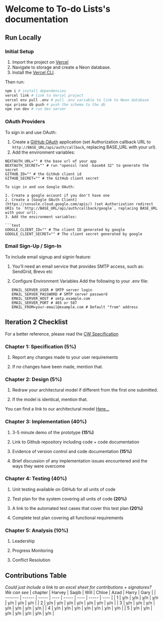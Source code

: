 # Welcome to To-do Lists's documentation

## Run Locally

### Initial Setup

1. Import the project on [Vercel](https://vercel.com)
2. Navigate to storage and create a Neon database.
3. Install the [Vercel CLI](https://vercel.com/docs/cli).

Then run:

```bash
npm i # install dependencies
vercel link # link to Vercel project
vercel env pull .env # pull .env variable to link to Neon database
npx prisma db push # push the schema to the db
npm run dev # run dev server
```

### OAuth Providers

To sign in and use OAuth:

1. Create a [GitHub OAuth](https://github.com/settings/apps/new) application (set Authorization callback URL to `http://BASE_URL/api/auth/callback`, replacing BASE_URL with your url).
2. Add the environment variables:

````text
NEXTAUTH_URL="" # the base url of your app
NEXTAUTH_SECRET="" # run "openssl rand -base64 32" to generate the secret
GITHUB_ID="" # the GitHub client id
GITHUB_SECRET="" # the GitHub client secret

To sign in and use Google OAuth:

1. Create a google account if you don't have one
2. Create a [Google OAuth Client](https://console.cloud.google.com/apis/) (set Authorization redirect URIs to `http://BASE_URL/api/auth/callback/google`, replacing BASE_URL with your url).
3. Add the environment variables:

```text
GOOGLE_CLIENT_ID="" # The client ID generated by google
GOOGLE_CLIENT_SECRET="" # The client secret generated by google
````

### Email Sign-Up / Sign-In

To include email signup and signin feature:

1. You'll need an email service that provides SMTP access, such as: SendGrid, Brevo etc

2. Configure Environment Variables
   Add the following to your .env file:

```text
   EMAIL_SERVER_USER # SMTP server login
   EMAIL_SERVER_PASSWORD # SMTP server password
   EMAIL_SERVER_HOST # smtp.example.com
   EMAIL_SERVER_PORT # 465 or 587
   EMAIL_FROM=your-email@example.com # Default "from" address
```

## Iteration 2 Checklist
For a better reference, please read the [CW Specification](https://docs.google.com/document/d/1JpylQvh4p1iMy78oo6UDdTD76v2W7c4R/edit?tab=t.0)

### Chapter 1: Specification **(5%)**

   1. Report any changes made to your user requirements

   2. If no changes have been made, mention that.

### Chapter 2: Design **(5%)**

   1. Redraw your architectural model if different from the first one submitted. 

   2. If the model is identical, mention that. 

  You can find a link to our architectural model [Here...](https://placehold.co/600x400)

### Chapter 3: Implementation **(40%)**

   1. 3-5 minute demo of the prototype **(15%)**

   2. Link to Github repository including code + code documentation 
   
   3. Evidence of version control and code documentation **(15%)**

   4. Brief discussion of any implementation issues encountered  and the ways they were overcome

### Chapter 4: Testing **(40%)**

   1. Unit testing available on GitHub for all units of code 
   
   2. Test plan for the system covering all units of code **(20%)**

   3. A link to the automated test cases that cover this test plan **(20%)**

   4. Complete test plan covering all functional requirements

### Chapter 5: Analysis **(10%)**

   1. Leadership

   2. Progress Monitoring

   3. Conflict Resolution

## Contributions Table
*Could just include a link to an excel sheet for contributions + signatures? We can see*
| chapter | Harvey | Saqib | Will | Chloe | Azad | Harry | Gary |
| ------- | ------ | ----- | ---- | ----- | ---- | ----- | ---- |
|    1    |  y/n   |  y/n  | y/n  |  y/n  | y/n  |  y/n  | y/n  |
|    2    |  y/n   |  y/n  | y/n  |  y/n  | y/n  |  y/n  | y/n  |
|    3    |  y/n   |  y/n  | y/n  |  y/n  | y/n  |  y/n  | y/n  |
|    4    |  y/n   |  y/n  | y/n  |  y/n  | y/n  |  y/n  | y/n  |
|    5    |  y/n   |  y/n  | y/n  |  y/n  | y/n  |  y/n  | y/n  |


